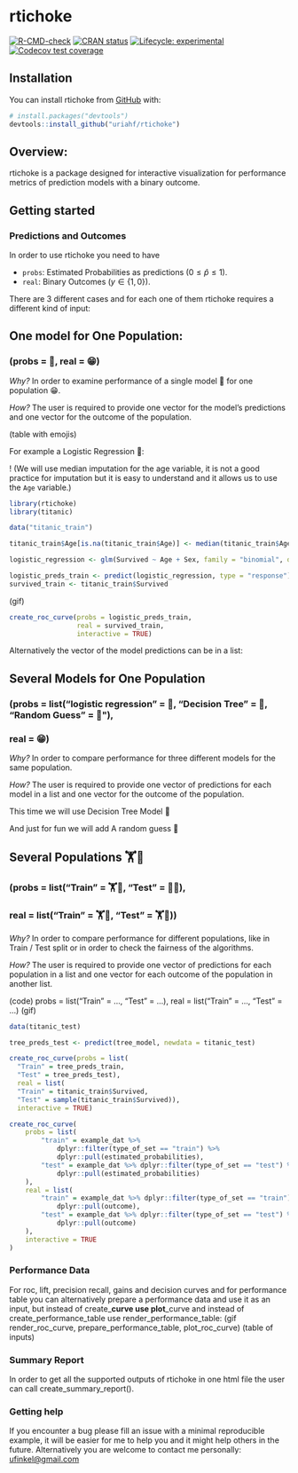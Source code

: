 
<!-- README.md is generated from README.Rmd. Please edit that file -->

# rtichoke

<!-- badges: start -->

[![R-CMD-check](https://github.com/uriahf/rtichoke/workflows/R-CMD-check/badge.svg)](https://github.com/uriahf/rtichoke/actions)
[![CRAN
status](https://www.r-pkg.org/badges/version/rtichoke)](https://CRAN.R-project.org/package=rtichoke)
[![Lifecycle:
experimental](https://img.shields.io/badge/lifecycle-experimental-orange.svg)](https://lifecycle.r-lib.org/articles/stages.html#experimental)
[![Codecov test
coverage](https://codecov.io/gh/uriahf/rtichoke/branch/main/graph/badge.svg)](https://codecov.io/gh/uriahf/rtichoke?branch=main)
<!-- badges: end -->

## Installation

<!-- You can install the released version of rtichoke from [CRAN](https://CRAN.R-project.org) with: -->
<!-- ``` r -->
<!-- install.packages("rtichoke") -->
<!-- ``` -->

You can install rtichoke from [GitHub](https://github.com/) with:

``` r
# install.packages("devtools")
devtools::install_github("uriahf/rtichoke")
```

## Overview:

rtichoke is a package designed for interactive visualization for
performance metrics of prediction models with a binary outcome.

## Getting started

### Predictions and Outcomes

In order to use rtichoke you need to have

-   `probs`: Estimated Probabilities as predictions (0 ≤ *p̂* ≤ 1).
-   `real`: Binary Outcomes (*y* ∈ {1, 0}).

There are 3 different cases and for each one of them rtichoke requires a
different kind of input:

## One model for One Population:

### (probs = 🔀, real = 😁)

*Why?* In order to examine performance of a single model 🔀 for one
population 😁.

*How?* The user is required to provide one vector for the model’s
predictions and one vector for the outcome of the population.

(table with emojis)

For example a Logistic Regression 🔀:

! (We will use median imputation for the age variable, it is not a good
practice for imputation but it is easy to understand and it allows us to
use the `Age` variable.)

``` r
library(rtichoke)
library(titanic)

data("titanic_train")

titanic_train$Age[is.na(titanic_train$Age)] <- median(titanic_train$Age, na.rm = TRUE)

logistic_regression <- glm(Survived ~ Age + Sex, family = "binomial", data = titanic_train)

logistic_preds_train <- predict(logistic_regression, type = "response")
survived_train <- titanic_train$Survived
```

(gif)

``` r
create_roc_curve(probs = logistic_preds_train,
                 real = survived_train,
                 interactive = TRUE)
```

<!-- TODO: Force cur ve to be squared  -->

Alternatively the vector of the model predictions can be in a list:

## Several Models for One Population

### (probs = list(“logistic regression” = 🔀, “Decision Tree” = 🌲, “Random Guess” = 🙈"),

### real = 😁)

*Why?* In order to compare performance for three different models for
the same population.

*How?* The user is required to provide one vector of predictions for
each model in a list and one vector for the outcome of the population.

This time we will use Decision Tree Model 🌲

And just for fun we will add A random guess 🙈

## Several Populations 🏋📝

### (probs = list(“Train” = 🏋️🌲, “Test” = 📝🌲),

### real = list(“Train” = 🏋🧑, “Test” = 🏋🧔))

*Why?* In order to compare performance for different populations, like
in Train / Test split or in order to check the fairness of the
algorithms.

*How?* The user is required to provide one vector of predictions for
each population in a list and one vector for each outcome of the
population in another list.

(code) probs = list(“Train” = …, “Test” = …), real = list(“Train” = …,
“Test” = …) (gif)

<!-- TODO add another test and return error when NULL -->
<!-- Why not working? :() -->

``` r
data(titanic_test)

tree_preds_test <- predict(tree_model, newdata = titanic_test)

create_roc_curve(probs = list(
  "Train" = tree_preds_train,
  "Test" = tree_preds_test),
  real = list(
  "Train" = titanic_train$Survived,
  "Test" = sample(titanic_train$Survived)), 
  interactive = TRUE)

create_roc_curve(
    probs = list(
        "train" = example_dat %>%
            dplyr::filter(type_of_set == "train") %>%
            dplyr::pull(estimated_probabilities),
        "test" = example_dat %>% dplyr::filter(type_of_set == "test") %>%
            dplyr::pull(estimated_probabilities)
    ),
    real = list(
        "train" = example_dat %>% dplyr::filter(type_of_set == "train") %>%
            dplyr::pull(outcome),
        "test" = example_dat %>% dplyr::filter(type_of_set == "test") %>%
            dplyr::pull(outcome)
    ),
    interactive = TRUE   
)
```

### Performance Data

For roc, lift, precision recall, gains and decision curves and for
performance table you can alternatively prepare a performance data and
use it as an input, but instead of create\_**curve use plot**\_curve and
instead of create\_performance\_table use render\_performance\_table:
(gif render\_roc\_curve, prepare\_performance\_table, plot\_roc\_curve)
(table of inputs)

### Summary Report

In order to get all the supported outputs of rtichoke in one html file
the user can call create\_summary\_report().

### Getting help

If you encounter a bug please fill an issue with a minimal reproducible
example, it will be easier for me to help you and it might help others
in the future. Alternatively you are welcome to contact me personally:
<ufinkel@gmail.com>
